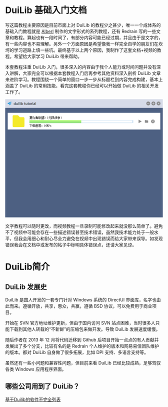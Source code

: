 # DuiLib 基础入门文档

写这篇教程主要原因是目前市面上对 DuiLib 的教程少之甚少，唯一一个成体系的基础入门教程就是 [Alberl](http://www.cnblogs.com/Alberl/p/3341956.html) 制作的文字形式的系列教程，还有 Redrain 写的一些文章和教程。算起也有一段时间了，有部分内容可能已经过期，并且由于是文字的，有一些内容也不易理解。另外一个方面原因是希望像我一样完全自学的朋友们在坎坷的学习道路上填一些坑。最终基于以上两个原因，我制作了这套文档+视频的教程。希望给大家学习 DuiLib 带来帮助。

本套教程注重 DuiLib 入门，很多深入的内容由于我个人能力或时间问题并没有深入讲解，大家完全可以根据本套教程入门后再参考其他资料深入剖析 DuiLib 文章来进阶学习。教程围绕一个简单的窗口一步一步从标题栏到内容完成构建，基本上涵盖了 DuiLib 的常用技能，看完这套教程你已经可以开始做 DuiLib 的相关开发工作了。

<img src="2018-05-03_14-52-01.png" />

文字教程可以随时更改，而视频教程一旦录制可能修改起来就没那么简单了。避免不了视频中可能会存在一些描述错误甚至技术错误，虽然我技术能力处于一般水平，但我会用细心和耐心尽全力避免在视频中出现错误而给大家带来误导。如发现错误我会在文档中或发布的帖子中标明具体错误点，还请大家见谅。

# DuiLib简介

## DuiLib 发展史

DuiLib 是国人开发的一套专门针对 Windows 系统的 DirectUI 界面库，名字也由此而来。遵循开放，共享，惠众，共赢，遵循 BSD 协议，可以免费用于商业项目。

开始在 SVN 官方地址维护更新，但由于国内访问 SVN 站点困难，当时很多人只能下载到其他人转载的“不新鲜”的压缩包来做开发。导致 DuiLib 发展速度缓慢。

随后作者在 2013 年 12 月将代码迁移到 Github 后项目开始一点点的有人贡献并发展出了多个分支，比较有名的是 Redrain 个人维护的版本和网易易信团队维护的版本。都对 DuiLib 自身做了很多拓展，比如 DPI 支持、多语言支持等。

虽然还有一些小问题和兼容性问题，但目前来看 DuiLib 已经比较成熟，足够驾驭各类 Windows 应用程序界面。

## 哪些公司用到了 DuiLib？

[基于Duilib的软件不完全列表](https://github.com/duilib/duilib/wiki/%E5%9F%BA%E4%BA%8EDuilib%E7%9A%84%E8%BD%AF%E4%BB%B6%E4%B8%8D%E5%AE%8C%E5%85%A8%E5%88%97%E8%A1%A8)
